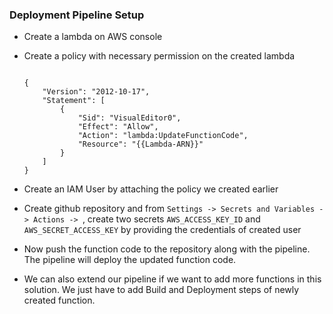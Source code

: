 
### Deployment Pipeline Setup

- Create a lambda on AWS console
- Create a policy with necessary permission on the created lambda

    ```

    {
        "Version": "2012-10-17",
        "Statement": [
            {
                "Sid": "VisualEditor0",
                "Effect": "Allow",
                "Action": "lambda:UpdateFunctionCode",
                "Resource": "{{Lambda-ARN}}"
            }
        ]
    }
    
    ```

- Create an IAM User by attaching the policy we created earlier
- Create github repository and from `Settings -> Secrets and Variables -> Actions -> `, create two secrets `AWS_ACCESS_KEY_ID` and `AWS_SECRET_ACCESS_KEY` by providing the credentials of created user
- Now push the function code to the repository along with the pipeline. The pipeline will deploy the updated function code.
- We can also extend our pipeline if we want to add more functions in this solution. We just have to add Build and Deployment steps of newly created function.